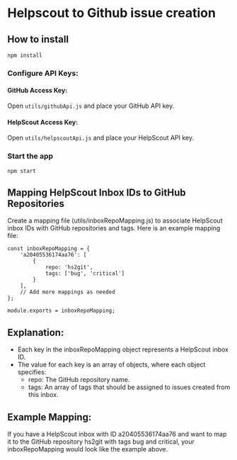 # Helpscout to Github issue creation

## How to install
```
npm install
```

### Configure API Keys:

#### GitHub Access Key:
Open ```utils/githubApi.js``` and place your GitHub API key.

#### HelpScout Access Key:
Open ```utils/helpscoutApi.js``` and place your HelpScout API key.

### Start the app
```
npm start
```

## Mapping HelpScout Inbox IDs to GitHub Repositories
Create a mapping file (utils/inboxRepoMapping.js) to associate HelpScout inbox IDs with GitHub repositories and tags. Here is an example mapping file:

```
const inboxRepoMapping = {
    'a20405536174aa76': [
        {
            repo: 'hs2git',
            tags: ['bug', 'critical']
        }
    ],
    // Add more mappings as needed
};

module.exports = inboxRepoMapping;
```

## Explanation:
- Each key in the inboxRepoMapping object represents a HelpScout inbox ID.
- The value for each key is an array of objects, where each object specifies:
    - repo: The GitHub repository name.
    - tags: An array of tags that should be assigned to issues created from this inbox.

## Example Mapping:
If you have a HelpScout inbox with ID a20405536174aa76 and want to map it to the GitHub repository hs2git with tags bug and critical, your inboxRepoMapping would look like the example above.
